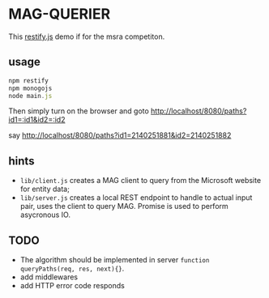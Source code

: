 # MAG-QUERIER

This [restify.js](http://restify.com/) demo if for the msra competiton.

## usage
```javascript
npm restify
npm monogojs
node main.js
```

Then simply turn on the browser and goto <http://localhost/8080/paths?id1=:id1&id2=:id2>

say <http://localhost/8080/paths?id1=2140251881&id2=2140251882>

## hints
- `lib/client.js` creates a MAG client to query from the Microsoft website for entity data;
- `lib/server.js` creates a local REST endpoint to handle to actual input pair, uses the client to query MAG. Promise is used to perform asycronous IO.

## TODO
- The algorithm should be implemented in server `function queryPaths(req, res, next){}`.
- add middlewares
- add HTTP error code responds

